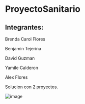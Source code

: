 # ProyectoSanitario

## Integrantes:

Brenda Carol Flores

Benjamin Tejerina

David Guzman

Yamile Calderon

Alex Flores

Solucion con 2 proyectos. 

![image](https://github.com/user-attachments/assets/9cfe7273-4b7d-4777-af1f-865c7d5ca041)

